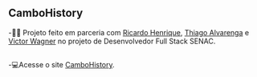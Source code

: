 ## CamboHistory
 
-👨‍💻 Projeto feito em parceria com <a href="https://github.com/Riquerzin" target="_blank">Ricardo Henrique</a>, <a href="https://github.com/kennyendersen/cambohistory" target="_blank">Thiago Alvarenga</a> e <a href="https://github.com/kennyendersen/cambohistory" target="_blank">Victor Wagner</a> no projeto de Desenvolvedor Full Stack SENAC.

##

-💻Acesse o site <a href="https://cambohistory.000webhostapp.com/index.html" target="_blank">CamboHistory</a>.
